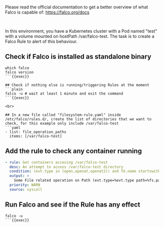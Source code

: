 
Please read the official documentation to get a better overview of what Falco is capable of:
https://falco.org/docs


<br>

In this environment, you have a Kubernetes cluster with a Pod named "test" with a volume mounted on hostPath /var/falco-test.
The task is to create a Falco Rule to alert of this behaviour.



## Check if Falco is installed as standalone binary
```plain
which falco
falco version
```{{exec}}

## Check if nothing else is running/triggering Rules at the moment
```plain
falco -u # wait at least 1 minute and exit the command
```{{exec}}

<br>

## In a new file called "filesystem-rule.yaml" inside /etc/falco/rules.d/, create the list of directories that we want to check, for this example only include /var/falco-test
```yaml
- list: file_operation_paths
  items: [/var/falco-test]
```

## Add the rule to check any container running
```yaml
- rule: Get containers accesing /var/falco-test
  desc: An attempt to access /var/falco-test directory
  condition: (evt.type in (open,openat,openat2)) and fd.name startswith file_operation_paths
  output: >
    Some File related operation on Path (evt.type=%evt.type path=%fs.path.name source=%fs.path.source container-id=%container.id container-name=%container.name)
  priority: WARN
  source: syscall
```

## Run Falco and see if the Rule has any effect
```plain
falco -u
```{{exec}}